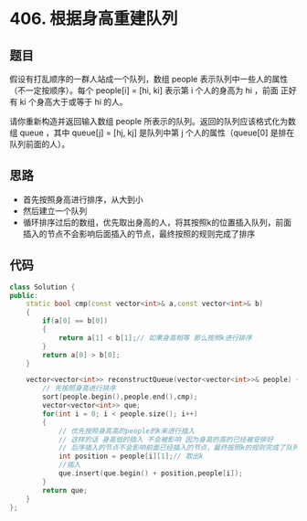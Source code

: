 # 406. 根据身高重建队列

## 题目
假设有打乱顺序的一群人站成一个队列，数组 people 表示队列中一些人的属性（不一定按顺序）。每个 people[i] = [hi, ki] 表示第 i 个人的身高为 hi ，前面 正好 有 ki 个身高大于或等于 hi 的人。

请你重新构造并返回输入数组 people 所表示的队列。返回的队列应该格式化为数组 queue ，其中 queue[j] = [hj, kj] 是队列中第 j 个人的属性（queue[0] 是排在队列前面的人）。

## 思路

* 首先按照身高进行排序，从大到小
* 然后建立一个队列
* 循环排序过后的数组，优先取出身高的人，将其按照k的位置插入队列，前面插入的节点不会影响后面插入的节点，最终按照的规则完成了排序

## 代码

```cpp
class Solution {
public:
    static bool cmp(const vector<int>& a,const vector<int>& b)
    {
        if(a[0] == b[0])
        {
            return a[1] < b[1];// 如果身高相等 那么按照k进行排序
        }
        return a[0] > b[0];
    }

    vector<vector<int>> reconstructQueue(vector<vector<int>>& people) {
        // 先按照身高进行排序
        sort(people.begin(),people.end(),cmp);
        vector<vector<int>> que;
        for(int i = 0; i < people.size(); i++)
        {
            // 优先按照身高高的people的k来进行插入
            // 这样的话 身高低的插入 不会被影响 因为身高的高的已经被安排好
            // 后序插入的节点不会影响前面已经插入的节点，最终按照k的规则完成了队列
            int position = people[i][1];// 取出k
            //插入
            que.insert(que.begin() + position,people[i]);
        }
        return que;
    }
};
```

